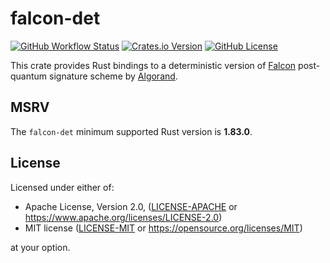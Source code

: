# falcon-det

[![GitHub Workflow Status](https://img.shields.io/github/actions/workflow/status/conr2d/falcon-det/ci.yml?event=push)](https://github.com/conr2d/falcon-det)
[![Crates.io Version](https://img.shields.io/crates/v/falcon-det)](https://crates.io/crates/falcon-det)
[![GitHub License](https://img.shields.io/badge/license-MIT%2FApache2-blue)](#LICENSE)

This crate provides Rust bindings to a deterministic version of
[Falcon](https://falcon-sign.info) post-quantum signature scheme by
[Algorand](https://github.com/algorand/falcon).

## MSRV

The `falcon-det` minimum supported Rust version is **1.83.0**.

## License

Licensed under either of:

 * Apache License, Version 2.0, ([LICENSE-APACHE](LICENSE-APACHE) or https://www.apache.org/licenses/LICENSE-2.0)
 * MIT license ([LICENSE-MIT](LICENSE-MIT) or https://opensource.org/licenses/MIT)

at your option.
